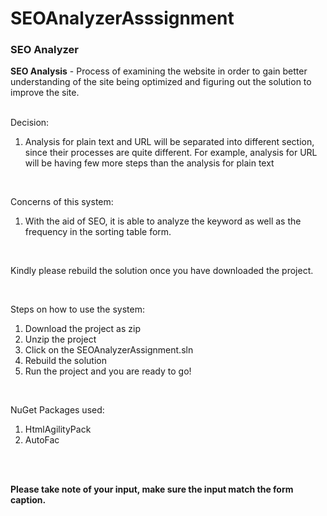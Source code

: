 # SEOAnalyzerAsssignment
<h3>SEO Analyzer</h3>
<b>SEO Analysis</b> - Process of examining the website in order to gain better understanding of the site being optimized and figuring out the solution to improve the site.

<br />
<br />

Decision:
1. Analysis for plain text and URL will be separated into different section, since their processes are quite different. For example, analysis for URL will be having few more steps than the analysis for plain text

<br />

Concerns of this system:
1. With the aid of SEO, it is able to analyze the keyword as well as the frequency in the sorting table form.

<br />

Kindly please rebuild the solution once you have downloaded the project.

<br />

Steps on how to use the system:
1. Download the project as zip
2. Unzip the project
3. Click on the SEOAnalyzerAssignment.sln
4. Rebuild the solution
5. Run the project and you are ready to go!

<br />

NuGet Packages used:
1. HtmlAgilityPack
2. AutoFac

<br />
<br />


**Please take note of your input, make sure the input match the form caption.**


